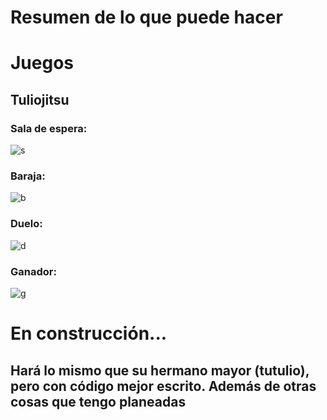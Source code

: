 # Resumen de lo que puede hacer

# Juegos

## Tuliojitsu

### Sala de espera:
![s](https://i.ibb.co/TBbV56F/imagen-2023-01-01-005526803.png)

### Baraja:
![b](https://i.ibb.co/XYmvXnp/imagen-2023-01-01-005652807.png)

### Duelo:
![d](https://i.ibb.co/hsx9CqT/imagen-2023-01-01-005840055.png)

### Ganador:
![g](https://i.ibb.co/4TVZwLM/imagen-2023-01-01-010010175.png)

# En construcción...
## Hará lo mismo que su hermano mayor (tutulio), pero con código mejor escrito. Además de otras cosas que tengo planeadas